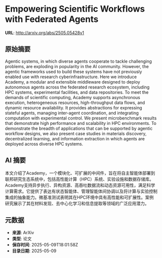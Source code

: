 # Empowering Scientific Workflows with Federated Agents

**URL**: http://arxiv.org/abs/2505.05428v1

## 原始摘要

Agentic systems, in which diverse agents cooperate to tackle challenging
problems, are exploding in popularity in the AI community. However, the agentic
frameworks used to build these systems have not previously enabled use with
research cyberinfrastructure. Here we introduce Academy, a modular and
extensible middleware designed to deploy autonomous agents across the federated
research ecosystem, including HPC systems, experimental facilities, and data
repositories. To meet the demands of scientific computing, Academy supports
asynchronous execution, heterogeneous resources, high-throughput data flows,
and dynamic resource availability. It provides abstractions for expressing
stateful agents, managing inter-agent coordination, and integrating computation
with experimental control. We present microbenchmark results that demonstrate
high performance and scalability in HPC environments. To demonstrate the
breadth of applications that can be supported by agentic workflow designs, we
also present case studies in materials discovery, decentralized learning, and
information extraction in which agents are deployed across diverse HPC systems.


## AI 摘要

本文介绍了Academy，一个模块化、可扩展的中间件，旨在将自主智能体部署到联邦研究生态系统中，包括高性能计算（HPC）系统、实验设施和数据存储库。Academy支持异步执行、异构资源、高吞吐数据流和动态资源可用性，满足科学计算需求。它提供了表达有状态智能体、管理智能体间协调以及将计算与实验控制集成的抽象能力。微基准测试表明其在HPC环境中具有高性能和可扩展性。案例研究展示了其在材料发现、去中心化学习和信息提取等领域的广泛应用潜力。

## 元数据

- **来源**: ArXiv
- **类型**: 论文
- **保存时间**: 2025-05-09T18:01:58Z
- **目录日期**: 2025-05-09
